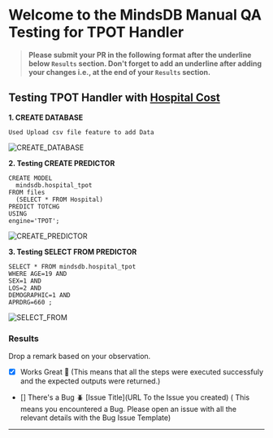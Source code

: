 # Welcome to the MindsDB Manual QA Testing for TPOT Handler

> **Please submit your PR in the following format after the underline below `Results` section. Don't forget to add an underline after adding your changes i.e., at the end of your `Results` section.**

## Testing TPOT Handler with [Hospital Cost](https://github.com/mindsdb/benchmarks/blob/main/benchmarks/datasets/hospital_costs/data.csv)

**1. CREATE DATABASE**

```
Used Upload csv file feature to add Data
```

![CREATE_DATABASE](https://user-images.githubusercontent.com/75653580/221827107-9da2cb24-bd64-49e8-b45f-a271095fc51a.png)

**2. Testing CREATE PREDICTOR**

```
CREATE MODEL 
  mindsdb.hospital_tpot
FROM files
  (SELECT * FROM Hospital)
PREDICT TOTCHG
USING
engine='TPOT';
```

![CREATE_PREDICTOR](https://user-images.githubusercontent.com/75653580/221827758-83382215-67e9-45ab-a69e-b624958a5252.png)

**3. Testing SELECT FROM PREDICTOR**

```
SELECT * FROM mindsdb.hospital_tpot
WHERE AGE=19 AND 
SEX=1 AND 
LOS=2 AND 
DEMOGRAPHIC=1 AND 
APRDRG=660 ;
```

![SELECT_FROM](https://user-images.githubusercontent.com/75653580/221828074-e179d9ed-600d-46ed-9213-c9c24b1fdc03.png)

### Results

Drop a remark based on your observation.
- [x] Works Great 💚 (This means that all the steps were executed successfuly and the expected outputs were returned.)
- [] There's a Bug 🪲 [Issue Title](URL To the Issue you created) ( This means you encountered a Bug. Please open an issue with all the relevant details with the Bug Issue Template)

---